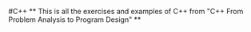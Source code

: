 #C++
**
This is all the exercises and examples of C++ from "C++ From Problem Analysis to Program Design"
**

